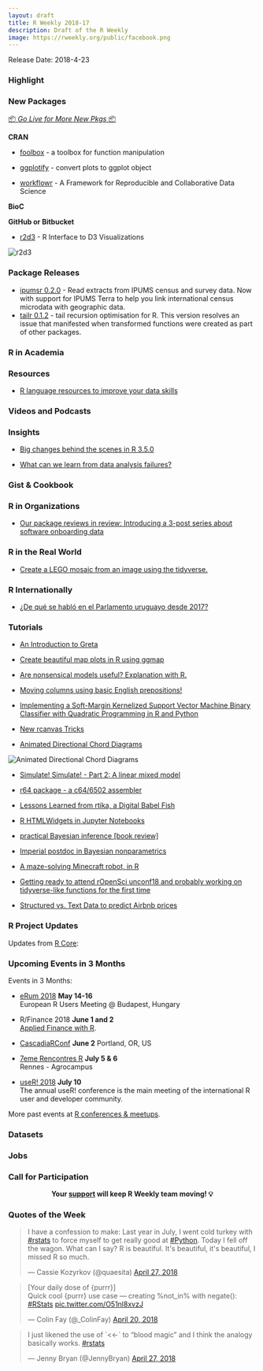 ```yaml
---
layout: draft
title: R Weekly 2018-17
description: Draft of the R Weekly
image: https://rweekly.org/public/facebook.png
---
```


Release Date: 2018-4-23

###  Highlight



###  New Packages

<p class="added-hostname"><a href="https://rweekly.org/live" target="_blank" class="externalLink">📦 <i>Go Live for More New Pkgs</i> 📦</a></p>

**CRAN**

+ [foolbox](https://mailund.github.io/foolbox/) - a toolbox for function manipulation

+ [ggplotify](https://cran.r-project.org/package=ggplotify) - convert plots to ggplot object

+ [workflowr](https://cran.r-project.org/package=workflowr) - A Framework for Reproducible and Collaborative Data Science


**BioC**


**GitHub or Bitbucket**

+ [r2d3](https://github.com/rstudio/r2d3) - R Interface to D3 Visualizations

![r2d3](https://github.com/rstudio/r2d3/raw/master/tools/README/rstudio_preview.png)

### Package Releases
+ [ipumsr 0.2.0](https://cran.r-project.org/package=ipumsr) - Read extracts from IPUMS census and survey data. Now with support for IPUMS Terra to help you link international census microdata with geographic data.
+ [tailr 0.1.2](https://mailund.github.io/tailr/) - tail recursion optimisation for R. This version resolves an issue that manifested when transformed functions were created as part of other packages.




###  R in Academia



###  Resources

+ [R language resources to improve your data skills](https://www.computerworld.com/article/2497464/business-intelligence/top-r-language-resources-to-improve-your-data-skill.html)


###  Videos and Podcasts




### Insights

+ [Big changes behind the scenes in R 3.5.0](http://blog.revolutionanalytics.com/2018/04/r-350.html)

+ [What can we learn from data analysis failures?](https://simplystatistics.org/2018/04/23/what-can-we-learn-from-data-analysis-failures/)


### Gist & Cookbook




###  R in Organizations

+ [Our package reviews in review: Introducing a 3-post series about software onboarding data](https://ropensci.org/blog/2018/04/26/a-satrday-ct-series/)


### R in the Real World

+ [Create a LEGO mosaic from an image using the tidyverse.](http://www.ryantimpe.com/2018/04/23/lego-mosaic1/)


### R Internationally

+ [¿De qué se habló en el Parlamento uruguayo desde 2017?](https://d4tagirl.com/2018/04/de-qu%C3%A9-se-habl%C3%B3-en-el-parlamento-uruguayo-desde-2017)

###  Tutorials

+ [An Introduction to Greta](https://rviews.rstudio.com/2018/04/23/on-first-meeting-greta/)

+ [Create beautiful map plots in R using ggmap](https://www.littlemissdata.com/blog/maps)

+ [Are nonsensical models useful? Explanation with R.](http://www.lillemets.ee/are_nonsensical_models_useful.html)

+ [Moving columns using basic English prepositions!](https://www.daeconomist.com/post/2018-04-23-moveme/)

+ [Implementing a Soft-Margin Kernelized Support Vector Machine Binary Classifier with Quadratic Programming in R and Python](https://sandipanweb.wordpress.com/2018/04/23/implementing-a-soft-margin-kernelized-support-vector-machine-binary-classifier-with-quadratic-programming-in-r-and-python/)

+ [New rcanvas Tricks](https://daranzolin.github.io//articles/2018-04/new-rcanvas-tricks)

+ [Animated Directional Chord Diagrams](http://guyabel.com/post/animated-directional-chord-diagrams/)

![Animated Directional Chord Diagrams](http://guyabel.com/img/abel-ani10-gf-fix.gif)

+ [Simulate! Simulate! - Part 2: A linear mixed model](https://aosmith.rbind.io/2018/04/23/simulate-simulate-part-2/)

+ [r64 package - a c64/6502 assembler](https://coolbutuseless.bitbucket.io/2018/04/25/r64-package---a-c64/6502-assembler/)

+ [Lessons Learned from rtika, a Digital Babel Fish](https://ropensci.org/blog/2018/04/25/rtika-introduction/)

+ [R HTMLWidgets in Jupyter Notebooks](https://blog.ouseful.info/2018/04/26/r-htmlwidgets-in-jupyter-notebooks/)

+ [practical Bayesian inference [book review]](https://xianblog.wordpress.com/2018/04/26/practical-bayesian-inference-book-review/)

+ [Imperial postdoc in Bayesian nonparametrics](https://xianblog.wordpress.com/2018/04/27/imperial-postdoc-in-bayesian-nonparametrics/)

+ [A maze-solving Minecraft robot, in R](http://blog.revolutionanalytics.com/2018/04/minecraft-robot-in-r.html)

+ [Getting ready to attend rOpenSci unconf18 and probably working on tidyverse-like functions for the first time](http://lcolladotor.github.io/2018/04/27/ropensci-unconf18-and-working-on-tidyverse-like-functions-for-the-first-time/?utm_source=feedburner&utm_medium=feed&utm_campaign=Feed%3A+FellgernonBit-rstats+%28L.+Collado-Torres+-+rstats%29)

+ [Structured vs. Text Data to predict Airbnb prices](https://github.com/franziloew/airbnb_textmining)

<!--<div class="post-more-begin"></div><div class="post-more-end"></div>-->

###  R Project Updates

Updates from [R Core](http://developer.r-project.org/blosxom.cgi/R-devel/NEWS):



###  Upcoming Events in 3 Months

Events in 3 Months:

+ [eRum 2018](http://2018.erum.io) **May 14-16** <br />
European R Users Meeting @ Budapest, Hungary

+ R/Finance 2018 **June 1 and 2** <br />
[Applied Finance with R](http://www.rinfinance.com).

+ [CascadiaRConf](https://cascadiarconf.com/) **June 2**
Portland, OR, US

+ [7eme Rencontres R](https://r2018-rennes.sciencesconf.org/)  **July 5 & 6** <br />
Rennes - Agrocampus

+ [useR! 2018](https://user2018.r-project.org/) **July 10** <br />
The annual useR! conference is the main meeting of the international R user and developer community.

<!--

+ [LatinR 2018](http://latin-r.com/) **Sept 4-5** <br />
Buenos Aires, Argentina.

-->

More past events at [R conferences & meetups](https://conf.rweekly.org).

### Datasets




### Jobs




###  Call for Participation



<p class="hide-support added-hostname support-rweekly" style="text-align: center;font-weight: bold;">Your <a class="non-visited externalLink" href="https://www.patreon.com/rweekly" onclick="pas(this)">support</a> will keep R Weekly team moving! 💡</p>

###  Quotes of the Week

<blockquote class="twitter-tweet" data-lang="en"><p lang="en" dir="ltr">I have a confession to make: Last year in July, I went cold turkey with <a href="https://twitter.com/hashtag/rstats?src=hash&amp;ref_src=twsrc%5Etfw">#rstats</a> to force myself to get really good at <a href="https://twitter.com/hashtag/Python?src=hash&amp;ref_src=twsrc%5Etfw">#Python</a>.  Today I fell off the wagon. What can I say? R is beautiful. It&#39;s beautiful, it&#39;s beautiful, I missed R so much.</p>&mdash; Cassie Kozyrkov (@quaesita) <a href="https://twitter.com/quaesita/status/989950693824921600?ref_src=twsrc%5Etfw">April 27, 2018</a></blockquote>

<blockquote class="twitter-tweet" data-lang="en"><p lang="en" dir="ltr">[Your daily dose of {purrr}]<br>Quick cool {purrr} use case — creating %not_in% with negate(): <a href="https://twitter.com/hashtag/RStats?src=hash&amp;ref_src=twsrc%5Etfw">#RStats</a> <a href="https://t.co/O51nl8xvzJ">pic.twitter.com/O51nl8xvzJ</a></p>&mdash; Colin Fay (@_ColinFay) <a href="https://twitter.com/_ColinFay/status/987260548344631298?ref_src=twsrc%5Etfw">April 20, 2018</a></blockquote>

<blockquote class="twitter-tweet" data-lang="en"><p lang="en" dir="ltr">I just likened the use of `&lt;&lt;-` to “blood magic” and I think the analogy basically works. <a href="https://twitter.com/hashtag/rstats?src=hash&amp;ref_src=twsrc%5Etfw">#rstats</a></p>&mdash; Jenny Bryan (@JennyBryan) <a href="https://twitter.com/JennyBryan/status/989693844483526657?ref_src=twsrc%5Etfw">April 27, 2018</a></blockquote>

